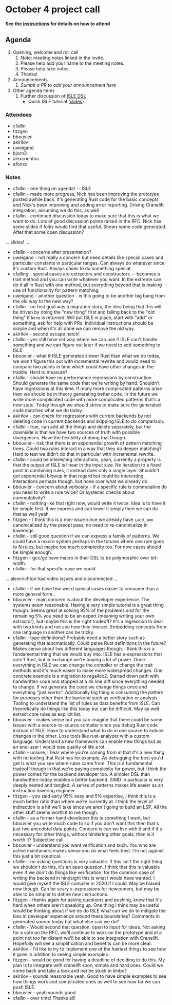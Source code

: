 # October 4 project call

**See the [instructions](../README.md) for details on how to attend**

## Agenda
1. Opening, welcome and roll call
    1. Note: meeting notes linked in the invite.
    1. Please help add your name to the meeting notes.
    1. Please help take notes.
    1. Thanks!
1. Announcements
    1. _Sumbit a PR to add your announcement here_
1. Other agenda items
    1. Further discussion of [ISLE DSL](https://github.com/bytecodealliance/rfcs/pull/15)
        - Quick ISLE tutorial ([slides](https://docs.google.com/presentation/d/e/2PACX-1vTL4YHdikG70GZuWvnUOqWdE31egZDBj-2-ajsNfoLkeUn8Bpvk_a5vEFOQqsolcUuR9pmYj2qPF-_J/pub)) 

### Attendees

- cfallin 
- fitzgen
- bbouvier
- akirilov
- uweigand
- bjorn3
- alexcrichton
- afonso

### Notes

* cfallin - one thing on agenda! -- ISLE
* cfallin - made more progress, Nick has been improving the prototype posted
  awhile back. It's generating Rust code for the basic concepts and Nick's been
  improving and adding error reporting. Driving Cranelift integration, assuming
  we do this, as well
* cfallin - continued discussion today to make sure that this is what we want to
  do. Lots of good discussion points raised in the RFC. Nick has some slides if
  folks would find that useful. Shows some code generated. After that some open
  discussion?

... slides! ...

* cfallin - concerns after presentation?
* uweigand - not really a concern but need details like special cases and
  particular constants in particular ranges. Can always do whatever since it's
  custom Rust. Always cases to do something special.
* cfalling - special cases are extractors and constructors -- becomes a trait
  method and you can write whatever you want. In the extreme can do it all in
  Rust with one method, but everything beyond that is making use of
  functionality for pattern matching.
* uweigand - another question - is this going to be another big bang from the
  old way to the new way?
* cfallin - no first goal was a migration story, the idea being that this will
  be driven by doing the "new thing" first and falling back to the "old thing"
  if `None` is returned. Will put ISLE in place, start with "add" or something,
  ask for help with PRs. Individual instructions should be simple and when it's
  all done we can remove the old way.
* akirilov - second escape hatch!
* cfallin - yes still have old way where we can use if ISLE can't handle
  something and we can figure out later if we need to add something to ISLE
* bbouvier - what if ISLE generates slower Rust than what we do today, we won't
  figure this out with incremental rewrite and would need to compare two points
  in time which could have other changes in the middle. Hard to measure?
* cfallin - should have no performance regressions by construction. Should
  generate the same code that we're writing by hand. Shouldn't have regressions
  at this time. If many more complicated patterns arise then we should be in
  theory generating better code. In the future we write more complicated code
  with more complicated patterns that's a new state. Today though we should
  strive to make sure the generated code matches what we do today.
* akirilov - can check for regressions with current backends by not deleting
  code in current backends and skipping ISLE to do comparison.
* cfallin - true, can add all the things and delete separately, but the downside
  is that we have two sources of truth with possible divergences. Have the
  flexibility of doing that though.
* bbouvier - risk that there is an exponential growth of pattern matching trees.
  Could two rules interact in a way that they do deeper matching? Hard to test
  we didn't do that in particular with incremental rewrite.
* cfallin - could be interesting interactions, yeah, currently a property is
  that the output of ISLE is linear in the input size. No iteration to a fixed
  point in combining rules, it instead does only a single layer. Shouldn't get
  exponential blowup in that regard but could be interesting interactions
  perhaps though, but none over what we already do.
* bbouvier - concern about verbosity - if a specific rule is commutative do you
  need to write a rule twice? Or systemic checks about commutativity?
* cfallin - nothing like that right now, would write it twice. Idea is to have
  it be simple first. If we express and can lower it simply then we can do that
  as well yeah.
* fitzgen - I think this is a non-issue since we already have `iadd_imm`
  canonicalized by the preopt pass, no need to re-canonicalize in lowerings.
* cfallin - still good question if we can express a family of patterns. We could
  have a macro system perhaps in the futures where one rule goes to N rules, but
  maybe too much complexity too. For now cases should be simple enough.
* fitzgen - gcc/go have macro in their DSL to be polymorphic over bit-width.
* cfallin - for that specific case we could

... alexcrichton had video issues and disconnected ...

* cfallin - if we have few weird special cases easier to consume than a more
  general form.
* bbouvier - main concern is about the developer experience. The systems seem
  reasonable. Having a very simple tutorial is a great thing though. Seems great
  at solving 95% of the problems and for the remaining 5% you need to be an
  expert (meaning writing your own extractor), but maybe this is the right
  tradeoff? It's a regression to deal with two kinds and not see how they
  interact. Embedding concepts from one language in another can be tricky.
* cfallin - type definitions? Probably need a better story such as generating
  that automatically. Could parse Rust definitions in the future? Makes sense
  about two different languages though. I think this is a fundamental thing that
  we would buy into. ISLE has s-expressions that aren't Rust, but in exchange
  we're buying a lot of power. Once everything in ISLE we can change the
  compiler or change the trait methods and it's much easier to make more
  widespread changes. One concrete example is a migration to regalloc2. Started
  down path with handwritten code and stopped at a 4k line diff since everything
  needed to change. If we generate the code we change things once and everything
  "just works". Additionally big thing is consuming the pattern for purposes
  other than the backend such as verification or analysis. Tooling to understand
  the list of rules as data benefits from ISLE. Can theoretically do things like
  this today but can be difficult. May as well extract core rules as explicit
  list.
* bbouvier - makes sense but you can imagine that there could be some issues
  with a source-to-source compiler since you debug Rust code instead of ISLE.
  Have to understand what to do in one source to induce changes in the other.
  Lose tools like rust-analyzer with a custom language. Understand a new
  framework can enable new things but as an end-user I would lose quality of
  life a lot.
* cfallin - unsure, I hear where you're coming from in that it's a new thing
  with no tooling that Rust has for example. As debugging the best you'd get is
  what you see where rules came from. This is a fundamental tradeoff though in
  that we're paying complexity for power, but I think the power comes for the
  backend developer too. A simpler DSL than handwritten-today enables a better
  backend. SIMD in particular is very deeply nested and tangled. A series of
  patterns makes life easier as an instruction lowering engineer.
* fitzgen - you said early 95% easy and 5% expertise, I think this is a much
  better ratio than where we're currently at. I think the level of indirection
  is a hit we'll take since we aren't going to build an LSP. All the other stuff
  seems worth it to me though.
* cfallin - as a former hand-developer this is something I want, but bbouvier
  you write much code to so if you don't want this then that's just two
  anecdotal data points. Concern is can we live with it and if it's necessary
  for other things, without hindering other goals, then is it worth it?
  Subjective call.
* bbouvier - understand you want verification and such. You who are active
  maintainers makes sense you do what feels best. I'm not against this just a
  bit skeptical.
* cfallin - no asking questions is very valuable. If this isn't the right thing
  we shouldn't do this, it's an open question. I think that this is valuable
  even if we don't do things like verification, for the common case of writing
  the backend in hindsight this is what I would have wanted. I would give myself
  the ISLE compiler in 2020 if I could. May be biased now though. Can be scary
  s-expressions for newcomers, but may be able to be simpler to define new
  instructions.
* fitzgen - thanks again for asking questions and pushing, know that it's hard
  when others aren't speaking up. One thing I think may be useful would be
  thinking about if we do do ISLE what can we do to mitigate the loss in
  developer experience around these boundaries? Comments in generated source
  today but what else can we do?
* cfallin - Would second that question, open to input for ideas. Not asking for
  a vote on the RFC, we'll continue to work on the prototype and at a point not
  too far distant we'll be able to see integration with Cranelift. Hopefully
  will see a simplification and benefits can be more clear.
* akirilov - I'd like to try to implement one of the hairiest things to see how
  it goes in addition to seeing simple examples.
* fitzgen - would be good for having a deadline of deciding to do this. My plan
  is to integrate with cranelift soon, simple and hard ones. Could we come back
  and take a look and not be stuck in limbo?
* akirilov - sounds reasonable yeah. Good to have simple examples to see how
  things work and complicated ones as well to see how far we can push ISLE.
* bbouvier - yeah sounds good.
* cfallin - over time! Thanks all!
